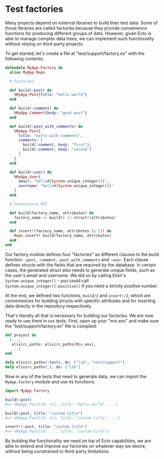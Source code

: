 # Test factories

Many projects depend on external libraries to build their test data. Some of those libraries are called factories because they provide convenience functions for producing different groups of data. However, given Ecto is able to manage complex data trees, we can implement such functionality without relying on third-party projects.

To get started, let's create a file at "test/support/factory.ex" with the following contents:

```elixir
defmodule MyApp.Factory do
  alias MyApp.Repo

  # Factories

  def build(:post) do
    %MyApp.Post{title: "hello world"}
  end

  def build(:comment) do
    %MyApp.Comment{body: "good post"}
  end

  def build(:post_with_comments) do
    %MyApp.Post{
      title: "hello with comments",
      comments: [
        build(:comment, body: "first"),
        build(:comment, body: "second")
      ]
    }
  end

  def build(:user) do
    %MyApp.User{
      email: "hello#{System.unique_integer()}",
      username: "hello#{System.unique_integer()}"
    }
  end

  # Convenience API

  def build(factory_name, attributes) do
    factory_name |> build() |> struct!(attributes)
  end

  def insert!(factory_name, attributes \\ []) do
    Repo.insert! build(factory_name, attributes)
  end
end
```

Our factory module defines four "factories" as different clauses to the build function: `:post`, `:comment`, `:post_with_comments` and `:user`. Each clause defines structs with the fields that are required by the database. In certain cases, the generated struct also needs to generate unique fields, such as the user's email and username. We did so by calling Elixir's `System.unique_integer()` - you could call `System.unique_integer([:positive])` if you need a strictly positive number.

At the end, we defined two functions, `build/2` and `insert!/2`, which are conveniences for building structs with specific attributes and for inserting data directly in the repository respectively.

That's literally all that is necessary for building our factories. We are now ready to use them in our tests. First, open up your "mix.exs" and make sure the "test/support/factory.ex" file is compiled:

```elixir
def project do
  [...,
   elixirc_paths: elixirc_paths(Mix.env),
   ...]
end

defp elixirc_paths(:test), do: ["lib", "test/support"]
defp elixirc_paths(_), do: ["lib"]
```

Now in any of the tests that need to generate data, we can import the `MyApp.Factory` module and use its functions:

```elixir
import MyApp.Factory

build(:post)
#=> %MyApp.Post{id: nil, title: "hello world", ...}

build(:post, title: "custom title")
#=> %MyApp.Post{id: nil, title: "custom title", ...}

insert!(:post, title: "custom title")
#=> %MyApp.Post{id: ..., title: "custom title"}
```

By building the functionality we need on top of Ecto capabilities, we are able to extend and improve our factories on whatever way we desire, without being constrained to third-party limitations.
